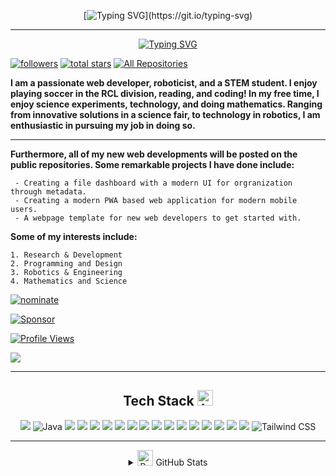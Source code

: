 <div align="center">
    
[![Typing SVG](https://readme-typing-svg.demolab.com?font=Montserrat&size=50&pause=1000&color=F79607&center=true&vCenter=true&width=435&lines=Vyan+M.)](https://git.io/typing-svg)
______________________________________________________________________________________________________________________________
[![Typing SVG](https://readme-typing-svg.demolab.com?font=Montserrat&size=30&pause=1000&color=F79607&center=true&vCenter=true&width=435&lines=Programmer+;Roboticist;CAD+Designer;Soccer+Player)](https://git.io/typing-svg)

</div>

<a href="https://github.com/CoderPersonOnGit?tab=followers">
    <img alt="followers" title="Follow me on Github" src="https://custom-icon-badges.demolab.com/github/followers/CoderPersonOnGit?color=236ad3&labelColor=1155ba&style=for-the-badge&logo=person-add&label=Follow&logoColor=white"/></a>

<a href="https://github.com/CoderPersonOnGit?tab=stars">
    <img alt="total stars" title="Total stars on GitHub" src="https://custom-icon-badges.demolab.com/github/stars/CoderPersonOnGit?color=55960c&style=for-the-badge&labelColor=488207&logo=star"/></a>

<a href="https://github.com/CoderPersonOnGit?tab=repositories">
   <img alt="All Repositories" title="All Repositories" src="https://custom-icon-badges.demolab.com/badge/-All%20Repos-2962FF?style=for-the-badge&logoColor=white&logo=repo"/></a>






**I am a passionate web developer, roboticist, and a STEM student. I enjoy playing soccer in the RCL division, reading, and coding! In my free time, I enjoy science experiments, technology, and doing mathematics. Ranging from innovative solutions in a science fair, to technology in robotics, I am enthusiastic in pursuing my job in doing so.**

_______________________________________________________________________________________________________________________________________________________________________________

**Furthermore, all of my new web developments will be posted on the public repositories. Some remarkable projects I have done include:**
     
     - Creating a file dashboard with a modern UI for orgranization through metadata.
     - Creating a modern PWA based web application for modern mobile users.
     - A webpage template for new web developers to get started with.

**Some of my interests include:**
   
    1. Research & Development
    2. Programming and Design
    3. Robotics & Engineering
    4. Mathematics and Science

[![nominate](https://img.shields.io/badge/Star-Nominate%20@CoderPersonOnGit-ffdd00.svg?logo=github&labelColor=181717&longCache=true&style=for-the-badge)](https://stars.github.com/nominate)

[![Sponsor](https://img.shields.io/badge/Sponsor-@CoderPersonOnGit-ff69b4.svg?logo=github&labelColor=181717&style=for-the-badge)](https://github.com/sponsors/CoderPersonOnGit)

[![Profile Views](https://img.shields.io/badge/Profile%20Views-🔎%20Live-0e75b6.svg?logo=github&labelColor=181717&style=for-the-badge)](https://komarev.com/ghpvc/?username=coderpersonongit)


![](https://camo.githubusercontent.com/14a646a2ab516c4af8961aa726117a10597be3f0e8d2711d716217fd544a2bd5/68747470733a2f2f70726f66696c652d726561646d652d67656e657261746f722e636f6d2f6173736574732f736e616b652e737667)

_________________________________________________________________________________________________________________________________________

<div align="center">

## Tech Stack <img src="https://raw.githubusercontent.com/Tarikul-Islam-Anik/Telegram-Animated-Emojis/main/Objects/Laptop.webp" alt="Laptop" width="25" height="25" /> 
[![](https://img.shields.io/badge/Python-FFD43B?style=for-the-badge&logo=python&logoColor=darkgreen)](https://www.python.org) ![Java](https://img.shields.io/badge/java-%23ED8B00.svg?style=for-the-badge&logo=openjdk&logoColor=white) ![](https://img.shields.io/badge/typescript-%23007ACC.svg?style=for-the-badge&logo=typescript&logoColor=white) ![](https://img.shields.io/badge/css3-%231572B6.svg?style=for-the-badge&logo=css3&logoColor=white) ![](https://img.shields.io/badge/html5-%23E34F26.svg?style=for-the-badge&logo=html5&logoColor=white) ![](https://img.shields.io/badge/javascript-%23323330.svg?style=for-the-badge&logo=javascript&logoColor=%23F7DF1E) ![](https://img.shields.io/badge/github-%23121011.svg?style=for-the-badge&logo=github&logoColor=white) ![](https://img.shields.io/badge/git-%23F05033.svg?style=for-the-badge&logo=git&logoColor=white) ![](https://img.shields.io/badge/shell_script-%23121011.svg?style=for-the-badge&logo=gnu-bash&logoColor=white) ![](https://img.shields.io/badge/Windows%20Terminal-%234D4D4D.svg?style=for-the-badge&logo=windows-terminal&logoColor=white) ![](https://img.shields.io/badge/node.js-6DA55F?style=for-the-badge&logo=node.js&logoColor=white) ![](https://img.shields.io/badge/NPM-%23CB3837.svg?style=for-the-badge&logo=npm&logoColor=white) ![](https://img.shields.io/badge/Matplotlib-%23ffffff.svg?style=for-the-badge&logo=Matplotlib&logoColor=black) ![](https://img.shields.io/badge/numpy-%23013243.svg?style=for-the-badge&logo=numpy&logoColor=white) ![](https://img.shields.io/badge/-RaspberryPi-C51A4A?style=for-the-badge&logo=Raspberry-Pi) ![](https://img.shields.io/badge/vercel-%23000000.svg?style=for-the-badge&logo=vercel&logoColor=white) ![](https://img.shields.io/badge/Next.js-000000?style=for-the-badge&logo=next.js&logoColor=white) ![Tailwind CSS](https://img.shields.io/badge/Tailwind%20CSS-38B2AC?style=for-the-badge&logo=tailwind-css&logoColor=white) 

___________________________________________________________________________________________________________________________

<div align="center">
<details>
  <summary><img src="https://raw.githubusercontent.com/Tarikul-Islam-Anik/Telegram-Animated-Emojis/main/Objects/Bar%20Chart.webp" alt="Bar Chart" width="25" height="25" /> GitHub Stats</summary>
<div align="center">
<p>&nbsp;<img align="center" src="https://github-readme-stats.vercel.app/api?username=coderpersonongit&show_icons=true&locale=en" alt="coderpersonongit" /></p>

![Top Langs](https://github-readme-stats.vercel.app/api/top-langs/?username=CoderPersonOnGit&layout=compact)

<p><img align="center" src="https://github-readme-streak-stats.herokuapp.com/?user=coderpersonongit&" alt="coderpersonongit" /></p>

<p align="center"> <a href="https://github.com/ryo-ma/github-profile-trophy"><img src="https://github-profile-trophy.vercel.app/?username=coderpersonongit" alt="coderpersonongit" /></a> </p>
